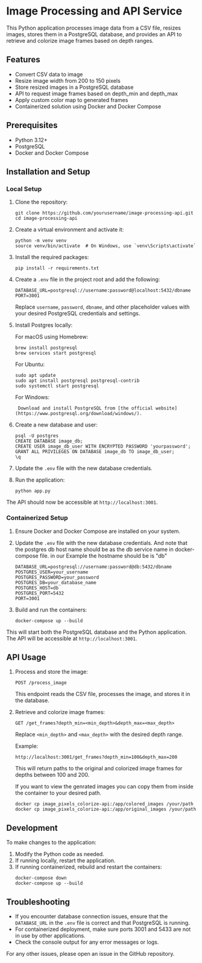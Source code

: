 # Image Processing and API Service

This Python application processes image data from a CSV file, resizes images, stores them in a PostgreSQL database, and provides an API to retrieve and colorize image frames based on depth ranges.

## Features

- Convert CSV data to image
- Resize image width from 200 to 150 pixels
- Store resized images in a PostgreSQL database
- API to request image frames based on depth_min and depth_max
- Apply custom color map to generated frames
- Containerized solution using Docker and Docker Compose

## Prerequisites

- Python 3.12+
- PostgreSQL
- Docker and Docker Compose

## Installation and Setup

### Local Setup

1. Clone the repository:
   ```
   git clone https://github.com/yourusername/image-processing-api.git
   cd image-processing-api
   ```

2. Create a virtual environment and activate it:
   ```
   python -m venv venv
   source venv/bin/activate  # On Windows, use `venv\Scripts\activate`
   ```

3. Install the required packages:
   ```
   pip install -r requirements.txt
   ```

4. Create a `.env` file in the project root and add the following:
   ```
   DATABASE_URL=postgresql://username:password@localhost:5432/dbname
   PORT=3001
   ```
   Replace `username`, `password`, `dbname`, and other placeholder values with your desired PostgreSQL credentials and settings.

5. Install Postgres locally:
    
   For macOS using Homebrew:
   ```
   brew install postgresql
   brew services start postgresql
   ```     
   For Ubuntu:

   ```
   sudo apt update
   sudo apt install postgresql postgresql-contrib
   sudo systemctl start postgresql
   ```

   For Windows:

        Download and install PostgreSQL from [the official website](https://www.postgresql.org/download/windows/).

6. Create a new database and user:

    ```
    psql -U postgres
    CREATE DATABASE image_db;
    CREATE USER image_db_user WITH ENCRYPTED PASSWORD 'yourpassword';
    GRANT ALL PRIVILEGES ON DATABASE image_db TO image_db_user;
    \q
    ```

7. Update the `.env` file with the new database credentials.

8. Run the application:
   ```
   python app.py
   ```

The API should now be accessible at `http://localhost:3001`.

### Containerized Setup

1. Ensure Docker and Docker Compose are installed on your system.

2. Update the `.env` file with the new database credentials. And note that
the postgres db host name should be as the db service name in docker-compose file.
in our Example the hostname should be is "db"

   ```
   DATABASE_URL=postgresql://username:password@db:5432/dbname
   POSTGRES_USER=your_username
   POSTGRES_PASSWORD=your_password
   POSTGRES_DB=your_database_name
   POSTGRES_HOST=db
   POSTGRES_PORT=5432
   PORT=3001
   ```

3. Build and run the containers:
   ```
   docker-compose up --build
   ```

This will start both the PostgreSQL database and the Python application. The API will be accessible at `http://localhost:3001`.

## API Usage

1. Process and store the image:
   ```
   POST /process_image
   ```
   This endpoint reads the CSV file, processes the image, and stores it in the database.

2. Retrieve and colorize image frames:
   ```
   GET /get_frames?depth_min=<min_depth>&depth_max=<max_depth>
   ```
   Replace `<min_depth>` and `<max_depth>` with the desired depth range.

   Example:
   ```
   http://localhost:3001/get_frames?depth_min=100&depth_max=200
   ```
   This will return paths to the original and colorized image frames for depths between 100 and 200.

   If you want to view the genrated images you can copy them from inside the container to your desired path.

   ```
   docker cp image_pixels_colorize-api:/app/colored_images /your/path
   docker cp image_pixels_colorize-api:/app/original_images /your/path
   ```

## Development

To make changes to the application:

1. Modify the Python code as needed.
2. If running locally, restart the application.
3. If running containerized, rebuild and restart the containers:
   ```
   docker-compose down
   docker-compose up --build
   ```

## Troubleshooting

- If you encounter database connection issues, ensure that the `DATABASE_URL` in the `.env` file is correct and that PostgreSQL is running.
- For containerized deployment, make sure ports 3001 and 5433 are not in use by other applications.
- Check the console output for any error messages or logs.

For any other issues, please open an issue in the GitHub repository.